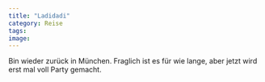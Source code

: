 ```yaml
---
title: "Ladidadi"
category: Reise
tags: 
image: 
---
```


Bin wieder zurück in München. Fraglich ist es für wie lange, aber jetzt wird erst mal voll Party gemacht.